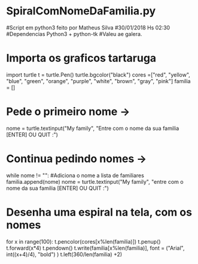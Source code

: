 # SpiralComNomeDaFamilia.py
#Script em python3 feito por Matheus Silva
#30/01/2018 Hs 02:30 
#Dependencias Python3 + python-tk
#Valeu ae galera. 

# Importa os graficos tartaruga

import turtle
t = turtle.Pen()
turtle.bgcolor("black")
cores =["red", "yellow", "blue", "green", "orange", "purple", "white", "brown", "gray", "pink"]
familia = []

# Pede o primeiro nome ->
nome = turtle.textinput("My family",
                       "Entre com o nome da sua familia [ENTER] OU QUIT :")
# Continua pedindo nomes ->
while nome != "":
    #Adiciona o nome a lista de familiares
    familia.append(nome)
    nome = turtle.textinput("My family",
                            "entre com o nome da sua familia [ENTER] OU QUIT :")

# Desenha  uma espiral na tela, com os nomes

for x in range(100):
    t.pencolor(cores[x%len(familia)])
    t.penup()
    t.forward(x*4)
    t.pendown()
    t.write(familia[x%len(familia)], font = ("Arial", int((x+4)/4), "bold") )
    t.left(360/len(familia) +2)

